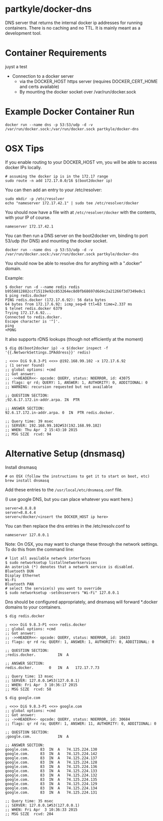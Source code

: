 partkyle/docker-dns
==========

DNS server that returns the internal docker ip addresses for running containers. There is no caching and no TTL. It is mainly meant as a development tool.

# Container Requirements

juyst a test

- Connection to a docker server
  - via the DOCKER_HOST https server (requires DOCKER_CERT_HOME and certs available)
  - By mounting the docker socket over /var/run/docker.sock

# Example Docker Container Run

```
docker run --name dns -p 53:53/udp -d -v /var/run/docker.sock:/var/run/docker.sock partkyle/docker-dns
```

# OSX Tips

If you enable routing to your DOCKER_HOST vm, you will be able to access docker IPs locally.

```
# assuming the docker ip is in the 172.17 range
sudo route -n add 172.17.0.0/16 $(boot2docker ip)
```

You can then add an entry to your /etc/resolver:

```
sudo mkdir -p /etc/resolver
echo "nameserver 172.17.42.1" | sudo tee /etc/resolver/docker
```

You should now have a file with at `/etc/resolver/docker` with the contents, with your IP of course.

```
nameserver 172.17.42.1
```

You can then run a DNS server on the boot2docker vm, binding to port 53/udp (for DNS) and mounting the docker socket.

```
docker run --name dns -p 53:53/udp -d -v /var/run/docker.sock:/var/run/docker.sock partkyle/docker-dns
```

You should now be able to resolve dns for anything with a ".docker" domain.

Example:

```
$ docker run -d --name redis redis
b9558812882ccf15119e92c853264ec8d0fb68697d6d4c2a21266f3d7349e0c1
$ ping redis.docker
PING redis.docker (172.17.6.92): 56 data bytes
64 bytes from 172.17.6.92: icmp_seq=0 ttl=63 time=2.337 ms
$ telnet redis.docker 6379
Trying 172.17.6.92...
Connected to redis.docker.
Escape character is '^]'.
ping
+PONG
```


It also supports rDNS lookups (though not efficiently at the moment)

```
$ dig @$(boot2docker ip) -x $(docker inspect -f '{{.NetworkSettings.IPAddress}}' redis)

; <<>> DiG 9.8.3-P1 <<>> @192.168.99.102 -x 172.17.6.92
; (1 server found)
;; global options: +cmd
;; Got answer:
;; ->>HEADER<<- opcode: QUERY, status: NOERROR, id: 43075
;; flags: qr rd; QUERY: 1, ANSWER: 1, AUTHORITY: 0, ADDITIONAL: 0
;; WARNING: recursion requested but not available

;; QUESTION SECTION:
;92.6.17.172.in-addr.arpa. IN  PTR

;; ANSWER SECTION:
92.6.17.172.in-addr.arpa. 0  IN  PTR redis.docker.

;; Query time: 39 msec
;; SERVER: 192.168.99.102#53(192.168.99.102)
;; WHEN: Thu Apr  2 15:43:10 2015
;; MSG SIZE  rcvd: 94
```

# Alternative Setup (dnsmasq)

Install dnsmasq

```
# on OSX (follow the instructions to get it to start on boot, etc)
brew install dnsmasq
```

Add these entries to the `/usr/local/etc/dnsmasq.conf` file.

(I use google DNS, but you can place whatever you want here.)

```
server=8.8.8.8
server=8.8.4.4
server=/docker/<insert the DOCKER_HOST ip here>
```

You can then replace the dns entries in the /etc/resolv.conf to

```
nameserver 127.0.0.1
```

Note: On OSX, you may want to change these through the network settings. To do this from the command line:

```
# list all available network interfaces
$ sudo networksetup listallnetworkservices
An asterisk (*) denotes that a network service is disabled.
Bluetooth DUN
Display Ethernet
Wi-Fi
Bluetooth PAN
# select the service(s) you want to override
$ sudo networksetup -setdnsservers "Wi-Fi" 127.0.0.1
```

Dns should be configured appropriately, and dnsmasq will forward *.docker domains to your containers.

```
$ dig redis.docker

; <<>> DiG 9.8.3-P1 <<>> redis.docker
;; global options: +cmd
;; Got answer:
;; ->>HEADER<<- opcode: QUERY, status: NOERROR, id: 10433
;; flags: qr rd ra; QUERY: 1, ANSWER: 1, AUTHORITY: 0, ADDITIONAL: 0

;; QUESTION SECTION:
;redis.docker.			IN	A

;; ANSWER SECTION:
redis.docker.		0	IN	A	172.17.7.73

;; Query time: 13 msec
;; SERVER: 127.0.0.1#53(127.0.0.1)
;; WHEN: Fri Apr  3 10:36:17 2015
;; MSG SIZE  rcvd: 58

$ dig google.com

; <<>> DiG 9.8.3-P1 <<>> google.com
;; global options: +cmd
;; Got answer:
;; ->>HEADER<<- opcode: QUERY, status: NOERROR, id: 30684
;; flags: qr rd ra; QUERY: 1, ANSWER: 11, AUTHORITY: 0, ADDITIONAL: 0

;; QUESTION SECTION:
;google.com.			IN	A

;; ANSWER SECTION:
google.com.		83	IN	A	74.125.224.130
google.com.		83	IN	A	74.125.224.142
google.com.		83	IN	A	74.125.224.137
google.com.		83	IN	A	74.125.224.128
google.com.		83	IN	A	74.125.224.136
google.com.		83	IN	A	74.125.224.133
google.com.		83	IN	A	74.125.224.132
google.com.		83	IN	A	74.125.224.135
google.com.		83	IN	A	74.125.224.129
google.com.		83	IN	A	74.125.224.134
google.com.		83	IN	A	74.125.224.131

;; Query time: 35 msec
;; SERVER: 127.0.0.1#53(127.0.0.1)
;; WHEN: Fri Apr  3 10:36:33 2015
;; MSG SIZE  rcvd: 204
```
